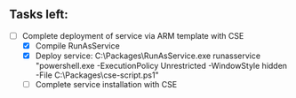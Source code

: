 ## Tasks left:
- [ ] Complete deployment of service via ARM template with CSE
    - [x] Compile RunAsService
    - [x] Deploy service: C:\Packages\RunAsService.exe runasservice "powershell.exe -ExecutionPolicy Unrestricted -WindowStyle hidden -File C:\Packages\cse-script.ps1"
    - [ ] Complete service installation with CSE
